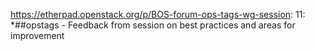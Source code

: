https://etherpad.openstack.org/p/BOS-forum-ops-tags-wg-session: 11: *##opstags - Feedback from session on best practices and areas for improvement

